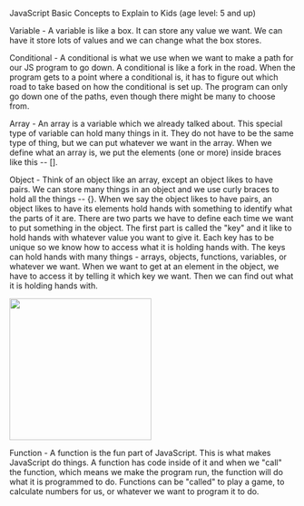 JavaScript Basic Concepts to Explain to Kids (age level: 5 and up)

Variable - A variable is like a box. It can store any value we want. We can have it store lots of values and we can change what the box stores.


Conditional - A conditional is what we use when we want to make a path for our JS program to go down. A conditional is like a fork in the road. When the program gets to a point where a conditional is, it has to figure out which road to take based on how the conditional is set up. The program can only go down one of the paths, even though there might be many to choose from.


Array - An array is a variable which we already talked about. This special type of variable can hold many things in it. They do not have to be the same type of thing, but we can put whatever we want in the array. When we define what an array is, we put the elements (one or more) inside braces like this -- [].


Object - Think of an object like an array, except an object likes to have pairs. We can store many things in an object and we use curly braces to hold all the things -- {}. When we say the object likes to have pairs, an object likes to have its elements hold hands with something to identify what the parts of it are. There are two parts we have to define each time we want to put something in the object. The first part is called the "key" and it like to hold hands with whatever value you want to give it. Each key has to be unique so we know how to access what it is holding hands with. The keys can hold hands with many things - arrays, objects, functions, variables, or whatever we want. When we want to get at an element in the object, we have to access it by telling it which key we want. Then we can find out what it is holding hands with.

<img src="http://cliparts.co/cliparts/rcj/Gjb/rcjGjbrni.jpg" width="250" text-align="center">


Function - A function is the fun part of JavaScript. This is what makes JavaScript do things. A function has code inside of it and when we "call" the function, which means we make the program run, the function will do what it is programmed to do. Functions can be "called" to play a game, to calculate numbers for us, or whatever we want to program it to do.